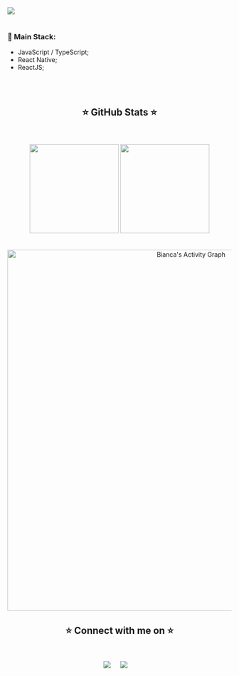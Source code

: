 <img src="https://i.imgur.com/8GFR8EO.png" />

<br/>
<br/>

### 🧶 Main Stack:

- JavaScript / TypeScript;
- React Native;
- ReactJS;

<br/>
<br/>

<h2 align="center"> ⭐ GitHub Stats  ⭐</h2>

<div align=center >

  <br/>
  <br/>

  <img  height="200em"  src="https://github-readme-stats.vercel.app/api?username=BiancaSCampos&count_private=true&show_icons=true&theme=dracula"/>
  <img height="200em" src="https://github-readme-stats.vercel.app/api/top-langs/?username=BiancaSCampos&show_icons=true&theme=dracula&hide=java"/>

  <br/>
  <br/>
  <br/>
  
 <img width="810em" alt="Bianca's Activity Graph" src="https://activity-graph.herokuapp.com/graph?username=BiancaSCampos&custom_title=BiancaSCampos's%20Contribution%20Graph&theme=dracula" />

  <h2 align="center"> ⭐ Connect with me on ⭐</h2>

  <br/>

<a target="_blank" href="https://www.linkedin.com/in/bianca-da-s-campos/"><img src="https://img.shields.io/badge/-LinkedIn-0077B5?style=for-the-badge&logo=Linkedin&logoColor=white"></img></a>
&emsp;
<a target="_blank" href="mailto:biancascampos0410@gmail.com"><img src="https://img.shields.io/badge/-Gmail-D14836?style=for-the-badge&logo=Gmail&logoColor=white"></img></a>
&emsp;

</div>


